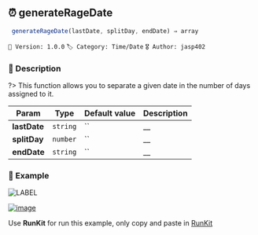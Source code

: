 ## ⏰ generateRageDate 

```javascript
 generateRageDate(lastDate, splitDay, endDate) ⇒ array 
``` 


`📢 Version: 1.0.0`  `🏷️ Category: Time/Date` `🎖️ Author: jasp402` 

### 📝 Description 


?> This function allows you to separate a given date in the number of days assigned to it. 


| Param | Type | Default value | Description |
| --- | --- | --- | --- |
| **lastDate** | `string` | `` | __ | 
| **splitDay** | `number` | `` | __ | 
| **endDate** | `string` | `` | __ | 



### 🧪 Example 


![LABEL](@example ':include :type=code')




[![image](https://user-images.githubusercontent.com/8978470/89190058-8603d500-d566-11ea-914f-284448e5a1b6.png)](https://npm.runkit.com/js-packtools) 
 
Use **RunKit** for run this example, only copy and paste in [RunKit](https://npm.runkit.com/js-packtools)
